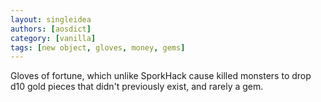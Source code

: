 ```yaml
---
layout: singleidea
authors: [aosdict]
category: [vanilla]
tags: [new object, gloves, money, gems]
---
```

Gloves of fortune, which unlike SporkHack cause killed monsters to drop d10 gold pieces that didn't previously exist, and rarely a gem.
